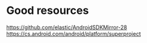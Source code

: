 # Good resources
https://github.com/elastic/AndroidSDKMirror-28
https://cs.android.com/android/platform/superproject